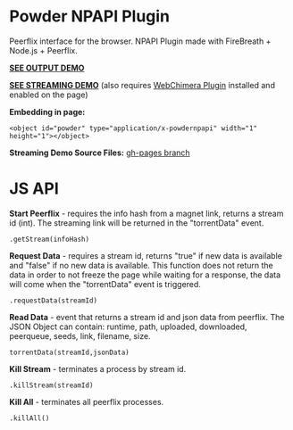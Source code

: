 # Powder NPAPI Plugin
Peerflix interface for the browser. NPAPI Plugin made with FireBreath + Node.js + Peerflix.

[**SEE OUTPUT DEMO**](http://jaruba.github.io/PowderNPAPI/)

[**SEE STREAMING DEMO**](http://jaruba.github.io/PowderNPAPI/webchimera-demo/) (also requires [WebChimera Plugin](http://www.webchimera.org/download) installed and enabled on the page)

**Embedding in page:**

    <object id="powder" type="application/x-powdernpapi" width="1" height="1"></object>

**Streaming Demo Source Files:** [gh-pages branch](https://github.com/jaruba/PowderNPAPI/tree/gh-pages)

JS API
==============

**Start Peerflix** - requires the info hash from a magnet link, returns a stream id (int). The streaming link will be returned in the "torrentData" event.

    .getStream(infoHash)

**Request Data** - requires a stream id, returns "true" if new data is available and "false" if no new data is available. This function does not return the data in order to not freeze the page while waiting for a response, the data will come when the "torrentData" event is triggered.

    .requestData(streamId)

**Read Data** - event that returns a stream id and json data from peerflix. The JSON Object can contain: runtime, path, uploaded, downloaded, peerqueue, seeds, link, filename, size.

    torrentData(streamId,jsonData)

**Kill Stream** - terminates a process by stream id.

    .killStream(streamId)

**Kill All** - terminates all peerflix processes.

    .killAll()
